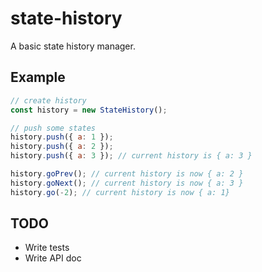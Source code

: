 # state-history

A basic state history manager.

## Example

```js
// create history
const history = new StateHistory();

// push some states
history.push({ a: 1 });
history.push({ a: 2 });
history.push({ a: 3 }); // current history is { a: 3 }

history.goPrev(); // current history is now { a: 2 }
history.goNext(); // current history is now { a: 3 }
history.go(-2); // current history is now { a: 1}
```

## TODO

- Write tests
- Write API doc
